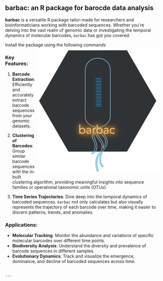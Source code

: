## barbac: an R package for barocde data analysis

**barbac** is a versatile R package tailor-made for researchers and bioinformaticians working with barcoded sequences. Whether you're delving into the vast realm of genomic data or investigating the temporal dynamics of molecular barcodes, `barbac` has got you covered.

Install the package using the following commands  <img align="right" src="graphic_elements/barbac_logo.png" width=400>


### Key Features:

1. **Barcode Extraction**: Efficiently and accurately extract barcode sequences from your genomic datasets.

2. **Clustering of Barcodes**: Group similar barcode sequences with the in-built clustering algorithm, providing meaningful insights into sequence families or operational taxonomic units (OTUs).

3. **Time Series Trajectories**: Dive deep into the temporal dynamics of barcoded sequences. `barbac` not only calculates but also visually represents the trajectory of each barcode over time, making it easier to discern patterns, trends, and anomalies.

### Applications:

- **Molecular Tracking**: Monitor the abundance and variations of specific molecular barcodes over different time points.
- **Biodiversity Analysis**: Understand the diversity and prevalence of barcode sequences in different samples.
- **Evolutionary Dynamics**: Track and visualize the emergence, dominance, and decline of barcoded sequences across time.


```

---
